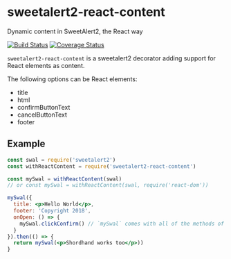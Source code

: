 # sweetalert2-react-content
Dynamic content in SweetAlert2, the React way

[![Build Status](https://travis-ci.org/zenflow/sweetalert2-react-content.svg?branch=master)](https://travis-ci.org/zenflow/sweetalert2-react-content)
[![Coverage Status](https://coveralls.io/repos/github/zenflow/sweetalert2-react-content/badge.svg?branch=master)](https://coveralls.io/github/zenflow/sweetalert2-react-content?branch=master)

`sweetalert2-react-content` is a sweetalert2 decorator adding support for React elements as content.

The following options can be React elements:

 - title
 - html
 - confirmButtonText
 - cancelButtonText
 - footer

## Example

```jsx
const swal = require('sweetalert2')
const withReactContent = require('sweetalert2-react-content')

const mySwal = withReactContent(swal)
// or const mySwal = withReactContent(swal, require('react-dom'))

mySwal({
  title: <p>Hello World</p>,
  footer: 'Copyright 2018',
  onOpen: () => {
    mySwal.clickConfirm() // `mySwal` comes with all of the methods of `swal`
  }
}).then(() => {
  return mySwal(<p>Shordhand works too</p>))
}
```
